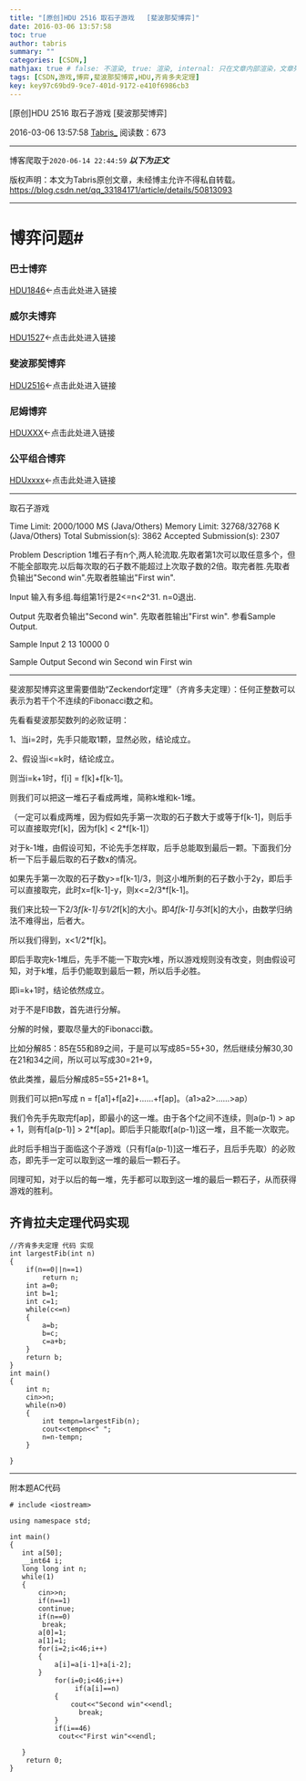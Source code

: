 ```yaml
---
title: "[原创]HDU 2516 取石子游戏   [斐波那契博弈]"
date: 2016-03-06 13:57:58
toc: true
author: tabris
summary: ""
categories: [CSDN,]
mathjax: true # false: 不渲染, true: 渲染, internal: 只在文章内部渲染，文章列表中不渲染
tags: [CSDN,游戏,博弈,斐波那契博弈,HDU,齐肯多夫定理]
key: key97c69bd9-9ce7-401d-9172-e410f6986cb3
---
```


[原创]HDU 2516 取石子游戏   [斐波那契博弈]

2016-03-06 13:57:58  [Tabris_](https://me.csdn.net/qq_33184171) 阅读数：673

---

博客爬取于`2020-06-14 22:44:59`
***以下为正文***

版权声明：本文为Tabris原创文章，未经博主允许不得私自转载。
https://blog.csdn.net/qq_33184171/article/details/50813093

<!-- more -->

---


# 博弈问题#

### 巴士博弈
[HDU1846](http://blog.csdn.net/qq_33184171/article/details/50790076)<-点击此处进入链接
### 威尔夫博弈
[HDU1527](http://blog.csdn.net/qq_33184171/article/details/50790140)<-点击此处进入链接
### 斐波那契博弈
[HDU2516](http://acm.hdu.edu.cn/showproblem.php?pid=2516)<-点击此处进入链接
### 尼姆博弈
 [HDUXXX](http://blog.csdn.net/qq_33184171/article/details/50813592)<-点击此处进入链接
### 公平组合博弈
[HDUxxxx](asdfasd)<-点击此处进入链接


--------

取石子游戏

Time Limit: 2000/1000 MS (Java/Others)    Memory Limit: 32768/32768 K (Java/Others)
Total Submission(s): 3862    Accepted Submission(s): 2307


Problem Description
1堆石子有n个,两人轮流取.先取者第1次可以取任意多个，但不能全部取完.以后每次取的石子数不能超过上次取子数的2倍。取完者胜.先取者负输出"Second win".先取者胜输出"First win".


Input
输入有多组.每组第1行是2<=n<2^31. n=0退出.


Output
先取者负输出"Second win". 先取者胜输出"First win".
参看Sample Output.


Sample Input
2
13
10000
0


Sample Output
Second win
Second win
First win

-------------

斐波那契博弈这里需要借助“Zeckendorf定理”（齐肯多夫定理）：任何正整数可以表示为若干个不连续的Fibonacci数之和。

先看看斐波那契数列的必败证明：

1、当i=2时，先手只能取1颗，显然必败，结论成立。

2、假设当i<=k时，结论成立。


 则当i=k+1时，f[i] = f[k]+f[k-1]。

  则我们可以把这一堆石子看成两堆，简称k堆和k-1堆。

  （一定可以看成两堆，因为假如先手第一次取的石子数大于或等于f[k-1]，则后手可以直接取完f[k]，因为f[k] < 2*f[k-1]）

   对于k-1堆，由假设可知，不论先手怎样取，后手总能取到最后一颗。下面我们分析一下后手最后取的石子数x的情况。

   如果先手第一次取的石子数y>=f[k-1]/3，则这小堆所剩的石子数小于2y，即后手可以直接取完，此时x=f[k-1]-y，则x<=2/3*f[k-1]。

   我们来比较一下2/3*f[k-1]与1/2*f[k]的大小。即4*f[k-1]与3*f[k]的大小，由数学归纳法不难得出，后者大。

   所以我们得到，x<1/2*f[k]。

   即后手取完k-1堆后，先手不能一下取完k堆，所以游戏规则没有改变，则由假设可知，对于k堆，后手仍能取到最后一颗，所以后手必胜。

   即i=k+1时，结论依然成立。

对于不是FIB数，首先进行分解。

分解的时候，要取尽量大的Fibonacci数。

比如分解85：85在55和89之间，于是可以写成85=55+30，然后继续分解30,30在21和34之间，所以可以写成30=21+9，

依此类推，最后分解成85=55+21+8+1。

则我们可以把n写成  n = f[a1]+f[a2]+……+f[ap]。（a1>a2>……>ap）

我们令先手先取完f[ap]，即最小的这一堆。由于各个f之间不连续，则a(p-1) > ap  + 1，则有f[a(p-1)] > 2*f[ap]。即后手只能取f[a(p-1)]这一堆，且不能一次取完。

此时后手相当于面临这个子游戏（只有f[a(p-1)]这一堆石子，且后手先取）的必败态，即先手一定可以取到这一堆的最后一颗石子。

同理可知，对于以后的每一堆，先手都可以取到这一堆的最后一颗石子，从而获得游戏的胜利。

齐肯拉夫定理代码实现
---------------------
```
//齐肯多夫定理 代码 实现
int largestFib(int n)
{
    if(n==0||n==1)
        return n;
    int a=0;
    int b=1;
    int c=1;
    while(c<=n)
    {
        a=b;
        b=c;
        c=a+b;
    }
    return b;
}
int main()
{
    int n;
    cin>>n;
    while(n>0)
    {
        int tempn=largestFib(n);
        cout<<tempn<<" ";
        n=n-tempn;
    }

}

```

-------------
附本题AC代码
```
# include <iostream>

using namespace std;

int main()
{
   int a[50];
   __int64 i;
   long long int n;
   while(1)
   {
       cin>>n;
       if(n==1)
       continue;
       if(n==0)
        break;
       a[0]=1;
       a[1]=1;
       for(i=2;i<46;i++)
       {
           a[i]=a[i-1]+a[i-2];
       }
           for(i=0;i<46;i++)
                if(a[i]==n)
           {
               cout<<"Second win"<<endl;
                 break;
           }
           if(i==46)
            cout<<"First win"<<endl;

   }
    return 0;
}
```
